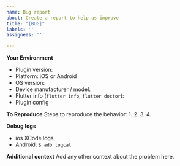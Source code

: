 ```yaml
---
name: Bug report
about: Create a report to help us improve
title: "[BUG]"
labels: ''
assignees: ''

---
```


**Your Environment**
* Plugin version:
* Platform: iOS or Android
* OS version:
* Device manufacturer / model:
* Flutter info (`flutter info`, `flutter doctor`):
* Plugin config

**To Reproduce**
Steps to reproduce the behavior:
1. 
2.
3.
4.

**Debug logs**
- ios XCode logs, 
- Android: `$ adb logcat`

**Additional context**
Add any other context about the problem here.
